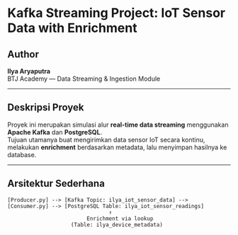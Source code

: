 # Kafka Streaming Project: IoT Sensor Data with Enrichment

## Author
**Ilya Aryaputra**  
BTJ Academy — Data Streaming & Ingestion Module

---

## Deskripsi Proyek

Proyek ini merupakan simulasi alur **real-time data streaming** menggunakan **Apache Kafka** dan **PostgreSQL**.  
Tujuan utamanya buat mengirimkan data sensor IoT secara kontinu, melakukan **enrichment** berdasarkan metadata, lalu menyimpan hasilnya ke database.

---

## Arsitektur Sederhana

```text
[Producer.py] --> [Kafka Topic: ilya_iot_sensor_data] --> [Consumer.py] --> [PostgreSQL Table: ilya_iot_sensor_readings]
                                ↑
                         Enrichment via lookup
                    (Table: ilya_device_metadata)
